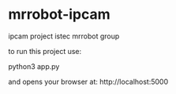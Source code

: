 # mrrobot-ipcam
ipcam project istec mrrobot group

to run this project use:

python3 app.py

and opens your browser at: http://localhost:5000
